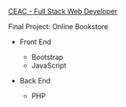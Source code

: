 [CEAC - Full Stack Web Developer](https://www.ceac.pt/cursos/programacao-web/)

Final Project: Online Bookstore

* Front End
  - Bootstrap
  - JavaScript

* Back End
  - PHP

